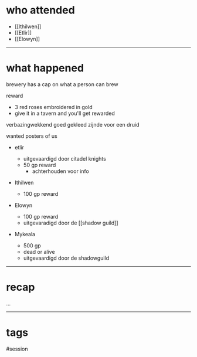 # who attended

- [[Ithilwen]]
- [[Etlir]]
- [[Elowyn]]

---
# what happened

brewery has a cap on what a person can brew

reward
- 3 red roses embroidered in gold
- give it in a tavern and you'll get rewarded

verbazingwekkend goed gekleed zijnde voor een druid

wanted posters of us
- etlir
	- uitgevaardigd door citadel knights
	- 50 gp reward 
		- achterhouden voor info
- Ithilwen
	- 100 gp reward

- Elowyn
	- 100 gp reward
	- uitgevaradigd door de [[shadow guild]]
- Mykeala
	- 500 gp
	- dead or alive
	- uitgevaardigd door de shadowguild



---
# recap

...

---
# tags

#session